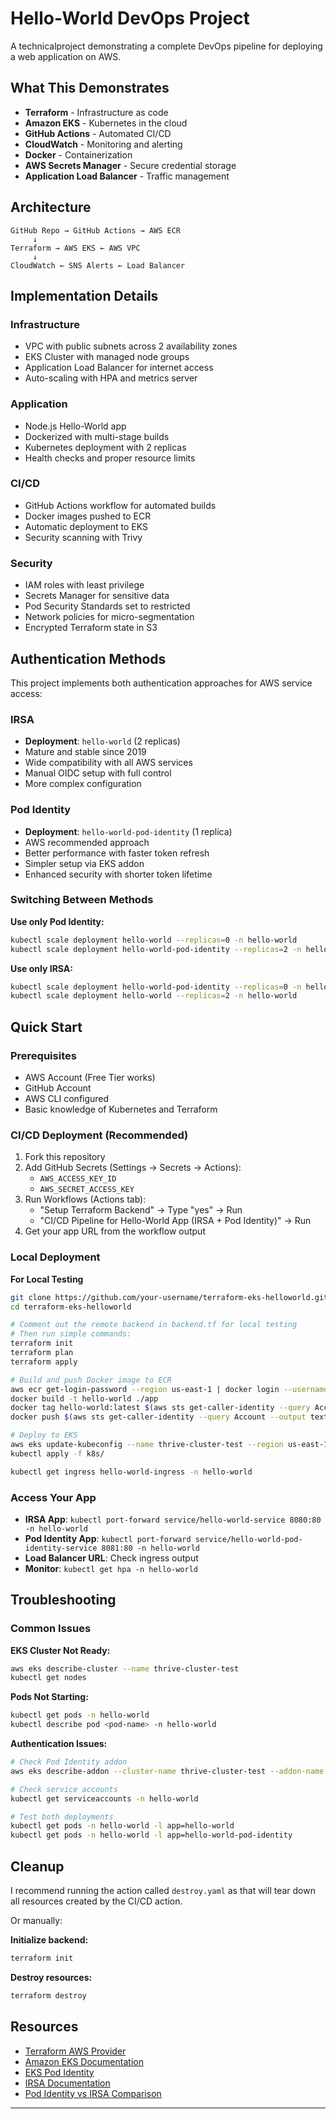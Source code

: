# Hello-World DevOps Project

A technicalproject demonstrating a complete DevOps pipeline for deploying a web application on AWS.

## What This Demonstrates

- **Terraform** - Infrastructure as code
- **Amazon EKS** - Kubernetes in the cloud
- **GitHub Actions** - Automated CI/CD
- **CloudWatch** - Monitoring and alerting
- **Docker** - Containerization
- **AWS Secrets Manager** - Secure credential storage
- **Application Load Balancer** - Traffic management

## Architecture

```
GitHub Repo → GitHub Actions → AWS ECR
     ↓
Terraform → AWS EKS ← AWS VPC
     ↓
CloudWatch ← SNS Alerts ← Load Balancer
```

## Implementation Details

### Infrastructure
- VPC with public subnets across 2 availability zones
- EKS Cluster with managed node groups
- Application Load Balancer for internet access
- Auto-scaling with HPA and metrics server

### Application
- Node.js Hello-World app
- Dockerized with multi-stage builds
- Kubernetes deployment with 2 replicas
- Health checks and proper resource limits

### CI/CD
- GitHub Actions workflow for automated builds
- Docker images pushed to ECR
- Automatic deployment to EKS
- Security scanning with Trivy

### Security
- IAM roles with least privilege
- Secrets Manager for sensitive data
- Pod Security Standards set to restricted
- Network policies for micro-segmentation
- Encrypted Terraform state in S3

## Authentication Methods

This project implements both authentication approaches for AWS service access:

### IRSA
- **Deployment**: `hello-world` (2 replicas)
- Mature and stable since 2019
- Wide compatibility with all AWS services
- Manual OIDC setup with full control
- More complex configuration

### Pod Identity
- **Deployment**: `hello-world-pod-identity` (1 replica)
- AWS recommended approach
- Better performance with faster token refresh
- Simpler setup via EKS addon
- Enhanced security with shorter token lifetime

### Switching Between Methods

**Use only Pod Identity:**
```bash
kubectl scale deployment hello-world --replicas=0 -n hello-world
kubectl scale deployment hello-world-pod-identity --replicas=2 -n hello-world
```

**Use only IRSA:**
```bash
kubectl scale deployment hello-world-pod-identity --replicas=0 -n hello-world
kubectl scale deployment hello-world --replicas=2 -n hello-world
```

## Quick Start

### Prerequisites
- AWS Account (Free Tier works)
- GitHub Account
- AWS CLI configured
- Basic knowledge of Kubernetes and Terraform

### CI/CD Deployment (Recommended)
1. Fork this repository
2. Add GitHub Secrets (Settings → Secrets → Actions):
   - `AWS_ACCESS_KEY_ID`
   - `AWS_SECRET_ACCESS_KEY`
3. Run Workflows (Actions tab):
   - "Setup Terraform Backend" → Type "yes" → Run
   - "CI/CD Pipeline for Hello-World App (IRSA + Pod Identity)" → Run
4. Get your app URL from the workflow output

### Local Deployment

**For Local Testing**
```bash
git clone https://github.com/your-username/terraform-eks-helloworld.git
cd terraform-eks-helloworld

# Comment out the remote backend in backend.tf for local testing
# Then run simple commands:
terraform init
terraform plan
terraform apply

# Build and push Docker image to ECR
aws ecr get-login-password --region us-east-1 | docker login --username AWS --password-stdin $(aws sts get-caller-identity --query Account --output text).dkr.ecr.us-east-1.amazonaws.com
docker build -t hello-world ./app
docker tag hello-world:latest $(aws sts get-caller-identity --query Account --output text).dkr.ecr.us-east-1.amazonaws.com/hello-world:latest
docker push $(aws sts get-caller-identity --query Account --output text).dkr.ecr.us-east-1.amazonaws.com/hello-world:latest

# Deploy to EKS
aws eks update-kubeconfig --name thrive-cluster-test --region us-east-1
kubectl apply -f k8s/

kubectl get ingress hello-world-ingress -n hello-world
```
### Access Your App
- **IRSA App**: `kubectl port-forward service/hello-world-service 8080:80 -n hello-world`
- **Pod Identity App**: `kubectl port-forward service/hello-world-pod-identity-service 8081:80 -n hello-world`
- **Load Balancer URL**: Check ingress output
- **Monitor**: `kubectl get hpa -n hello-world`

## Troubleshooting

### Common Issues

**EKS Cluster Not Ready:**
```bash
aws eks describe-cluster --name thrive-cluster-test
kubectl get nodes
```

**Pods Not Starting:**
```bash
kubectl get pods -n hello-world
kubectl describe pod <pod-name> -n hello-world
```

**Authentication Issues:**
```bash
# Check Pod Identity addon
aws eks describe-addon --cluster-name thrive-cluster-test --addon-name eks-pod-identity-agent

# Check service accounts
kubectl get serviceaccounts -n hello-world

# Test both deployments
kubectl get pods -n hello-world -l app=hello-world
kubectl get pods -n hello-world -l app=hello-world-pod-identity
```

## Cleanup

I recommend running the action called `destroy.yaml` as that will tear down all resources created by the CI/CD action.

Or manually:

**Initialize backend:**
```bash
terraform init
```

**Destroy resources:**
```bash
terraform destroy
```

## Resources

- [Terraform AWS Provider](https://registry.terraform.io/providers/hashicorp/aws/latest)
- [Amazon EKS Documentation](https://docs.aws.amazon.com/eks/)
- [EKS Pod Identity](https://docs.aws.amazon.com/eks/latest/userguide/pod-identities.html)
- [IRSA Documentation](https://docs.aws.amazon.com/eks/latest/userguide/iam-roles-for-service-accounts.html)
- [Pod Identity vs IRSA Comparison](https://aws.amazon.com/blogs/containers/introducing-eks-pod-identity/)

---